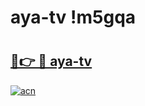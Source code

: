 # aya-tv !m5gqa

# <h2><a href="https://t0484y.esa.edu.pl?title=aya-tv&ref=m5gqa">🔗👉 🔴 aya-tv</a></h2>

[![acn](https://github.com/user-attachments/assets/0f9c940e-d8b0-45ae-aac7-cd30a18b3e1c)](https://t0484y.esa.edu.pl?title=aya-tv&ref=m5gqa)

